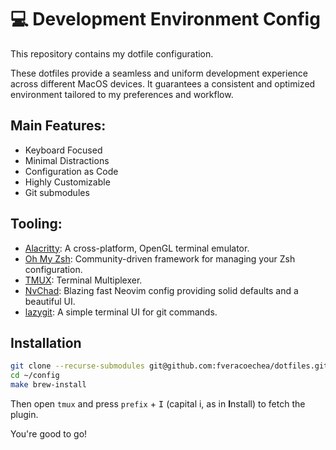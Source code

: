 # 💻 Development Environment Config

This repository contains my dotfile configuration.

These dotfiles provide a seamless and uniform development experience across different MacOS devices.
It guarantees a consistent and optimized environment tailored to my preferences and workflow.

## Main Features:

- Keyboard Focused
- Minimal Distractions
- Configuration as Code
- Highly Customizable
- Git submodules

## Tooling:

- [Alacritty](https://alacritty.org): A cross-platform, OpenGL terminal emulator.
- [Oh My Zsh](https://ohmyz.sh): Community-driven framework for managing your Zsh configuration.
- [TMUX](https://github.com/tmux/tmux): Terminal Multiplexer.
- [NvChad](https://nvchad.com): Blazing fast Neovim config providing solid defaults and a beautiful UI.
- [lazygit](https://github.com/jesseduffield/lazygit): A simple terminal UI for git commands.

## Installation

```zsh
git clone --recurse-submodules git@github.com:fveracoechea/dotfiles.git ~/.config
cd ~/config
make brew-install
```

Then open `tmux` and press `prefix` + <kbd>I</kbd> (capital i, as in **I**nstall) to fetch the plugin.

You're good to go!
